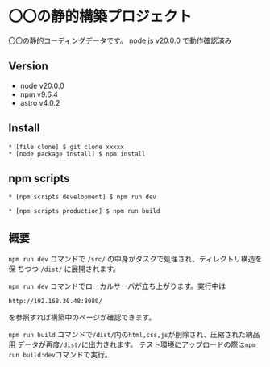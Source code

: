 # 〇〇の静的構築プロジェクト

〇〇の静的コーディングデータです。 node.js v20.0.0 で動作確認済み

## Version

- node v20.0.0
- npm v9.6.4
- astro v4.0.2

## Install

```
* [file clone] $ git clone xxxxx
* [node package install] $ npm install
```

## npm scripts

```
* [npm scripts development] $ npm run dev
```

```
* [npm scripts production] $ npm run build
```

## 概要

`npm run dev` コマンドで `/src/` の中身がタスクで処理され、ディレクトリ構造を保
ちつつ `/dist/` に展開されます。

`npm run dev` コマンドでローカルサーバが立ち上がります。実行中は

```
http://192.168.30.48:8080/
```

を参照すれば構築中のページが確認できます。

`npm run build` コマンドで`/dist/`内の`html,css,js`が削除され、圧縮された納品用
データが再度`/dist/`に出力されます。
テスト環境にアップロードの際は`npm run build:dev`コマンドで実行。
